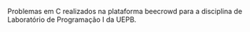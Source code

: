 Problemas em C realizados na plataforma beecrowd para a disciplina de Laboratório de Programação I da UEPB.
